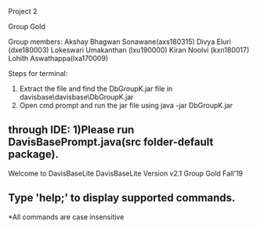 Project 2

Group Gold

Group members: 
Akshay Bhagwan Sonawane(axs180315)
Divya Eluri (dxe180003)
Lokeswari Umakanthan (lxu190000)
Kiran Noolvi (kxn180017)
Lohith Aswathappa(lxa170009)

Steps for terminal:
1) Extract the file and find the DbGroupK.jar file in davisbase\davisbase\DbGroupK.jar
2) Open cmd prompt and run the jar file using java -jar DbGroupK.jar

through IDE:
1)Please run DavisBasePrompt.java(src folder-default package).
--------------------------------------------------------------------------------
Welcome to DavisBaseLite
DavisBaseLite Version v2.1
Group Gold Fall'19

Type 'help;' to display supported commands.
--------------------------------------------------------------------------------

*All commands are case insensitive
